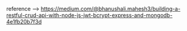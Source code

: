 reference --> https://medium.com/@bhanushali.mahesh3/building-a-restful-crud-api-with-node-js-jwt-bcrypt-express-and-mongodb-4e1fb20b7f3d
